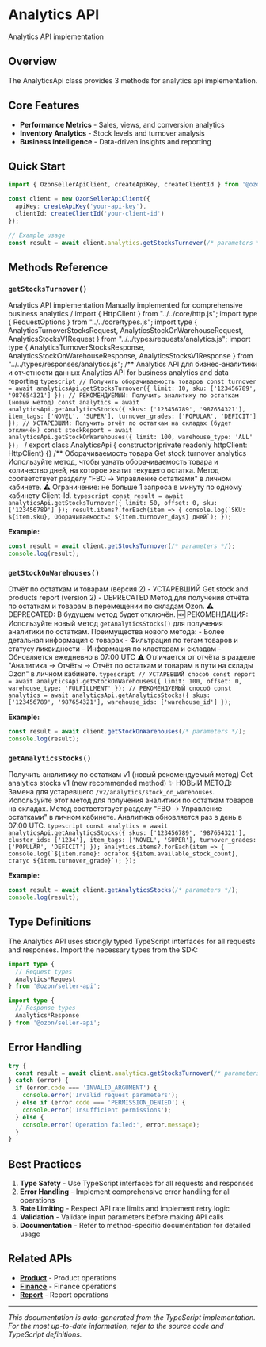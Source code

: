# Analytics API

Analytics API implementation

## Overview

The AnalyticsApi class provides 3 methods for analytics api implementation.

## Core Features

- **Performance Metrics** - Sales, views, and conversion analytics
- **Inventory Analytics** - Stock levels and turnover analysis
- **Business Intelligence** - Data-driven insights and reporting

## Quick Start

```typescript
import { OzonSellerApiClient, createApiKey, createClientId } from '@ozon/seller-api';

const client = new OzonSellerApiClient({
  apiKey: createApiKey('your-api-key'),
  clientId: createClientId('your-client-id')
});

// Example usage
const result = await client.analytics.getStocksTurnover(/* parameters */);
```

## Methods Reference

### `getStocksTurnover()`

Analytics API implementation Manually implemented for comprehensive business analytics / import { HttpClient } from "../../core/http.js"; import type { RequestOptions } from "../../core/types.js"; import type { AnalyticsTurnoverStocksRequest, AnalyticsStockOnWarehouseRequest, AnalyticsStocksV1Request } from "../../types/requests/analytics.js"; import type { AnalyticsTurnoverStocksResponse, AnalyticsStockOnWarehouseResponse, AnalyticsStocksV1Response } from "../../types/responses/analytics.js"; /** Analytics API для бизнес-аналитики и отчетности данных Analytics API for business analytics and data reporting ```typescript // Получить оборачиваемость товаров const turnover = await analyticsApi.getStocksTurnover({ limit: 10, sku: ['123456789', '987654321'] }); // РЕКОМЕНДУЕМЫЙ: Получить аналитику по остаткам (новый метод) const analytics = await analyticsApi.getAnalyticsStocks({ skus: ['123456789', '987654321'], item_tags: ['NOVEL', 'SUPER'], turnover_grades: ['POPULAR', 'DEFICIT'] }); // УСТАРЕВШИЙ: Получить отчёт по остаткам на складах (будет отключён) const stockReport = await analyticsApi.getStockOnWarehouses({ limit: 100, warehouse_type: 'ALL' }); ``` / export class AnalyticsApi { constructor(private readonly httpClient: HttpClient) {} /** Оборачиваемость товара Get stock turnover analytics Используйте метод, чтобы узнать оборачиваемость товара и количество дней, на которое хватит текущего остатка. Метод соответствует разделу "FBO -> Управление остатками" в личном кабинете. ⚠️ Ограничение: не больше 1 запроса в минуту по одному кабинету Client-Id. ```typescript const result = await analyticsApi.getStocksTurnover({ limit: 50, offset: 0, sku: ['123456789'] }); result.items?.forEach(item => { console.log(`SKU: ${item.sku}, Оборачиваемость: ${item.turnover_days} дней`); }); ```

**Example:**
```typescript
const result = await client.getStocksTurnover(/* parameters */);
console.log(result);
```

### `getStockOnWarehouses()`

Отчёт по остаткам и товарам (версия 2) - УСТАРЕВШИЙ Get stock and products report (version 2) - DEPRECATED Метод для получения отчёта по остаткам и товарам в перемещении по складам Ozon. ⚠️ DEPRECATED: В будущем метод будет отключён. 🆕 РЕКОМЕНДАЦИЯ: Используйте новый метод `getAnalyticsStocks()` для получения аналитики по остаткам. Преимущества нового метода: - Более детальная информация о товарах - Фильтрация по тегам товаров и статусу ликвидности - Информация по кластерам и складам - Обновляется ежедневно в 07:00 UTC ⚠️ Отличается от отчёта в разделе "Аналитика → Отчёты → Отчёт по остаткам и товарам в пути на склады Ozon" в личном кабинете. ```typescript // УСТАРЕВШИЙ способ const report = await analyticsApi.getStockOnWarehouses({ limit: 100, offset: 0, warehouse_type: 'FULFILLMENT' }); // РЕКОМЕНДУЕМЫЙ способ const analytics = await analyticsApi.getAnalyticsStocks({ skus: ['123456789', '987654321'], warehouse_ids: ['warehouse_id'] }); ```

**Example:**
```typescript
const result = await client.getStockOnWarehouses(/* parameters */);
console.log(result);
```

### `getAnalyticsStocks()`

Получить аналитику по остаткам v1 (новый рекомендуемый метод) Get analytics stocks v1 (new recommended method) ✨ НОВЫЙ МЕТОД: Замена для устаревшего `/v2/analytics/stock_on_warehouses`. Используйте этот метод для получения аналитики по остаткам товаров на складах. Метод соответствует разделу "FBO → Управление остатками" в личном кабинете. Аналитика обновляется раз в день в 07:00 UTC. ```typescript const analytics = await analyticsApi.getAnalyticsStocks({ skus: ['123456789', '987654321'], cluster_ids: ['1234'], item_tags: ['NOVEL', 'SUPER'], turnover_grades: ['POPULAR', 'DEFICIT'] }); analytics.items?.forEach(item => { console.log(`${item.name}: остаток ${item.available_stock_count}, статус ${item.turnover_grade}`); }); ```

**Example:**
```typescript
const result = await client.getAnalyticsStocks(/* parameters */);
console.log(result);
```

## Type Definitions

The Analytics API uses strongly typed TypeScript interfaces for all requests and responses. Import the necessary types from the SDK:

```typescript
import type {
  // Request types
  Analytics*Request
} from '@ozon/seller-api';

import type {
  // Response types  
  Analytics*Response
} from '@ozon/seller-api';
```

## Error Handling

```typescript
try {
  const result = await client.analytics.getStocksTurnover(/* parameters */);
} catch (error) {
  if (error.code === 'INVALID_ARGUMENT') {
    console.error('Invalid request parameters');
  } else if (error.code === 'PERMISSION_DENIED') {
    console.error('Insufficient permissions');
  } else {
    console.error('Operation failed:', error.message);
  }
}
```

## Best Practices

1. **Type Safety** - Use TypeScript interfaces for all requests and responses
2. **Error Handling** - Implement comprehensive error handling for all operations
3. **Rate Limiting** - Respect API rate limits and implement retry logic
4. **Validation** - Validate input parameters before making API calls
5. **Documentation** - Refer to method-specific documentation for detailed usage

## Related APIs

- **[Product](./product.md)** - Product operations
- **[Finance](./finance.md)** - Finance operations
- **[Report](./report.md)** - Report operations

---

*This documentation is auto-generated from the TypeScript implementation. For the most up-to-date information, refer to the source code and TypeScript definitions.*
